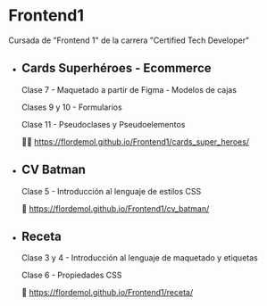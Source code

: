 # Frontend1
Cursada de "Frontend 1" de la carrera "Certified Tech Developer"

* ## Cards Superhéroes - Ecommerce
  Clase 7 - Maquetado a partir de Figma - Modelos de cajas
  
  Clases 9 y 10 - Formularios
  
  Clase 11 - Pseudoclases y Pseudoelementos

  🦸🏽 https://flordemol.github.io/Frontend1/cards_super_heroes/


* ## CV Batman
  Clase 5 - Introducción al lenguaje de estilos CSS

  🦇 https://flordemol.github.io/Frontend1/cv_batman/


* ## Receta
  Clase 3 y 4 - Introducción al lenguaje de maquetado y etiquetas

  Clase 6 - Propiedades CSS

  🥧 https://flordemol.github.io/Frontend1/receta/
